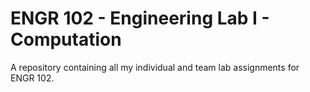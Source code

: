 # ENGR 102 - Engineering Lab I - Computation
A repository containing all my individual and team lab assignments for ENGR 102.

